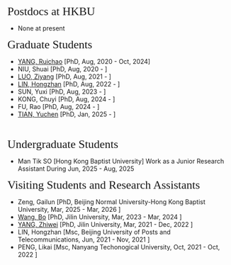 
<p><span style="font-family:georgia,serif;"><span style="font-size:26px;">Postdocs at HKBU</span></span></p>

- None at present
&emsp;

<p><span style="font-family:georgia,serif;"><span style="font-size:26px;">Graduate Students</span></span></p>

- [YANG, Ruichao](https://scholar.google.com/citations?user=DI3rqUAAAAAJ&hl=en) [PhD, Aug, 2020 - Oct, 2024]
- NIU, Shuai [PhD, Aug, 2020 - ]
- [LUO, Ziyang](https://scholar.google.com/citations?user=VI8NeJEAAAAJ&hl=zh-CN) [PhD, Aug, 2021 - ]
- [LIN, Hongzhan](https://scholar.google.com/citations?user=hOF1SLoAAAAJ&hl=zh-CN) [PhD, Aug, 2022 - ]
- SUN, Yuxi [PhD, Aug, 2023 - ]
- KONG, Chuyi [PhD, Aug, 2024 - ]
- FU, Rao [PhD, Aug, 2024 - ]
- [TIAN, Yuchen](https://scholar.google.com/citations?user=yfcxbMcAAAAJ&hl=zh-CN) [PhD, Jan, 2025 - ]

&emsp;

<p><span style="font-family:georgia,serif; font-size:26px;">Undergraduate Students</span></p>

- Man Tik SO [Hong Kong Baptist University] Work as a Junior Research Assistant During Jun, 2025 - Aug, 2025
&emsp;

<p><span style="font-family: georgia, serif; font-size: 26px;">Visiting Students and Research Assistants</span></p>

- Zeng, Gailun [PhD, Beijing Normal University-Hong Kong Baptist University, Mar, 2025 - Mar, 2026 ]
- [Wang, Bo](https://scholar.google.com.hk/citations?user=AwFj_u8AAAAJ&hl=en) [PhD, Jilin University, Mar, 2023 - Mar, 2024 ]
- [YANG, Zhiwei](https://scholar.google.com/citations?user=SmOi-WYAAAAJ&hl=zh-CN) [PhD, Jilin University, Mar, 2021 - Dec, 2022 ]
- LIN, Hongzhan [Msc, Beijing University of Posts and Telecommunications, Jun, 2021 - Nov, 2021 ]
- PENG, Likai [Msc, Nanyang Techonogical University, Oct, 2021 - Oct, 2022 ]
&emsp;
